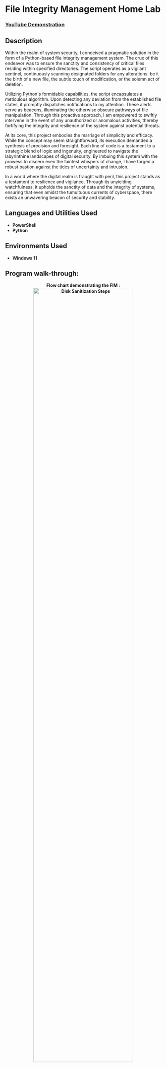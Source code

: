 <h1>File Integrity Management Home Lab</h1>

### [YouTube Demonstration](https://www.youtube.com/watch?v=v9GwEBLhqA4)

<h2>Description</h2>
Within the realm of system security, I conceived a pragmatic solution in the form of a Python-based file integrity management system. The crux of this endeavor was to ensure the sanctity and consistency of critical files residing within specified directories. The script operates as a vigilant sentinel, continuously scanning designated folders for any alterations: be it the birth of a new file, the subtle touch of modification, or the solemn act of deletion.

Utilizing Python's formidable capabilities, the script encapsulates a meticulous algorithm. Upon detecting any deviation from the established file states, it promptly dispatches notifications to my attention. These alerts serve as beacons, illuminating the otherwise obscure pathways of file manipulation. Through this proactive approach, I am empowered to swiftly intervene in the event of any unauthorized or anomalous activities, thereby fortifying the integrity and resilience of the system against potential threats.

At its core, this project embodies the marriage of simplicity and efficacy. While the concept may seem straightforward, its execution demanded a synthesis of precision and foresight. Each line of code is a testament to a strategic blend of logic and ingenuity, engineered to navigate the labyrinthine landscapes of digital security. By imbuing this system with the prowess to discern even the faintest whispers of change, I have forged a robust bastion against the tides of uncertainty and intrusion.

In a world where the digital realm is fraught with peril, this project stands as a testament to resilience and vigilance. Through its unyielding watchfulness, it upholds the sanctity of data and the integrity of systems, ensuring that even amidst the tumultuous currents of cyberspace, there exists an unwavering beacon of security and stability.
<br />


<h2>Languages and Utilities Used</h2>

- <b>PowerShell</b>
- <b>Python
  
<h2>Environments Used </h2>

- <b>Windows 11</b>



<h2>Program walk-through:</h2>

<p align="center">
Flow chart demonstrating the FIM : <br/>
<img src="https://imgur.com/YsKkgTb.png" height="80%" width="80%" alt="Disk Sanitization Steps"/>
<br />
<p align="center" >
Python function and demontrtaion<br/>
 <img src="https://imgur.com/zfn2fYL.png" height="80%" width="80%" alt="Disk Sanitization Steps"/>
<br />
<br />



</p>

<!--
 ```diff
- text in red
+ text in green
! text in orange
# text in gray
@@ text in purple (and bold)@@
```
--!>
